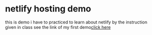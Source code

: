 # netlify hosting demo

this is demo i have to practiced to learn about netlify by the instruction given in class
see the link of my first demo[click here](https://meena-netlifydemo.netlify.app/)